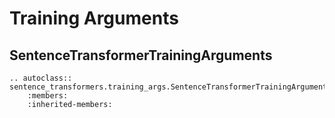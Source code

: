 
# Training Arguments

## SentenceTransformerTrainingArguments
```eval_rst
.. autoclass:: sentence_transformers.training_args.SentenceTransformerTrainingArguments
    :members:
    :inherited-members:
```
